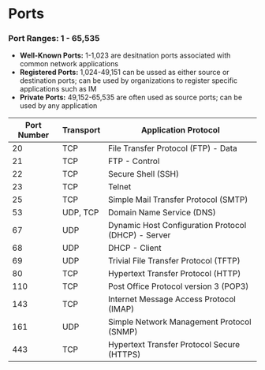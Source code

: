# Ports

### Port Ranges: 1 - 65,535
- **Well-Known Ports:** 1-1,023 are desitnation ports associated with common network applications
- **Registered Ports:** 1,024-49,151 can be ussed as either source or destination ports; can be used by organizations to register specific applications such as IM
- **Private Ports:** 49,152-65,535 are often used as source ports; can be used by any application

| Port Number | Transport | Application Protocol                             |
|-------------|-----------|--------------------------------------------------|
| 20          | TCP       | File Transfer Protocol (FTP) - Data              |
| 21          | TCP       | FTP - Control                                    |
| 22          | TCP       | Secure Shell (SSH)                               |
| 23          | TCP       | Telnet                                           |
| 25          | TCP       | Simple Mail Transfer Protocol (SMTP)             |
| 53          | UDP, TCP  | Domain Name Service (DNS)                        |
| 67          | UDP       | Dynamic Host Configuration Protocol (DHCP) - Server |
| 68          | UDP       | DHCP - Client                                    |
| 69          | UDP       | Trivial File Transfer Protocol (TFTP)            |
| 80          | TCP       | Hypertext Transfer Protocol (HTTP)               |
| 110         | TCP       | Post Office Protocol version 3 (POP3)            |
| 143         | TCP       | Internet Message Access Protocol (IMAP)          |
| 161         | UDP       | Simple Network Management Protocol (SNMP)        |
| 443         | TCP       | Hypertext Transfer Protocol Secure (HTTPS)       |
